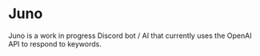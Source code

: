 # Juno
Juno is a work in progress Discord bot / AI that currently uses the OpenAI API to respond to keywords.
